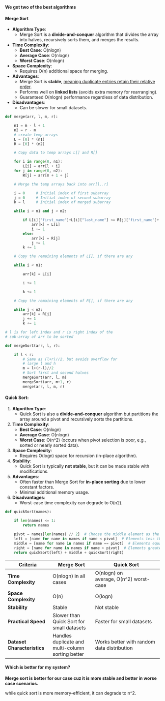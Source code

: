 **We got two of the best algorithms**

#### Merge Sort

- **Algorithm Type**:
    - Merge Sort is a **divide-and-conquer** algorithm that divides the array into halves, recursively sorts them, and merges the results.
- **Time Complexity**:
    - **Best Case**: O(nlog⁡n)
    - **Average Case**: O(nlog⁡n)
    - **Worst Case**: O(nlog⁡n)
- **Space Complexity**:
    - Requires O(n) additional space for merging.
- **Advantages**:
    - Merge Sort is **stable**, <u>meaning duplicate entries retain their relative order</u>.
    - Performs well on **linked lists** (avoids extra memory for rearranging).
    - Guaranteed O(nlog⁡n) performance regardless of data distribution.
- **Disadvantages**:
    - Can be slower for small datasets.

```python
def merge(arr, l, m, r):

    n1 = m - l + 1
    n2 = r - m
    # create temp arrays
    L = [0] * (n1)
    R = [0] * (n2)

    # Copy data to temp arrays L[] and R[]

    for i in range(0, n1):
        L[i] = arr[l + i]
    for j in range(0, n2):
        R[j] = arr[m + 1 + j]

    # Merge the temp arrays back into arr[l..r]

    i = 0     # Initial index of first subarray
    j = 0     # Initial index of second subarray
    k = l     # Initial index of merged subarray

    while i < n1 and j < n2:

        if L[i]["first_name"]+L[i]["last_name"] <= R[j]["first_name"]+ R[j]["last_name"]:
            arr[k] = L[i]
            i += 1
        else:
            arr[k] = R[j]
            j += 1
        k += 1

    # Copy the remaining elements of L[], if there are any

    while i < n1:

        arr[k] = L[i]

        i += 1

        k += 1

    # Copy the remaining elements of R[], if there are any

    while j < n2:
        arr[k] = R[j]
        j += 1
        k += 1

# l is for left index and r is right index of the
# sub-array of arr to be sorted

def mergeSort(arr, l, r):

    if l < r:
        # Same as (l+r)//2, but avoids overflow for
        # large l and h
        m = l+(r-l)//2
        # Sort first and second halves
        mergeSort(arr, l, m)
        mergeSort(arr, m+1, r)
        merge(arr, l, m, r)

```

#### Quick Sort:

1. **Algorithm Type**:
    - Quick Sort is also a **divide-and-conquer** algorithm but partitions the array around a pivot and recursively sorts the partitions.
2. **Time Complexity**:
    - **Best Case**: O(nlog⁡n)
    - **Average Case**: O(nlog⁡n)
    - **Worst Case**: O(n^2) (occurs when pivot selection is poor, e.g., sorted or nearly sorted data).
3. **Space Complexity**:
    - Requires O(log⁡n) space for recursion (in-place algorithm).
4. **Stability**:
    - Quick Sort is typically **not stable**, but it can be made stable with modifications.
5. **Advantages**:
    - Often faster than Merge Sort for **in-place sorting** due to lower constant factors.
    - Minimal additional memory usage.
6. **Disadvantages**:
    - Worst-case time complexity can degrade to O(n2).

```python 
def quickSort(names):

    if len(names) <= 1:
        return names
        
    pivot = names[len(names) // 2]  # Choose the middle element as the pivot
    left = [name for name in names if name < pivot]  # Elements less than pivot
    middle = [name for name in names if name == pivot]  # Elements equal to pivot
    right = [name for name in names if name > pivot]  # Elements greater than pivot
    return quickSort(left) + middle + quickSort(right)

```


| **Criteria**                | **Merge Sort**                                    | **Quick Sort**                              |
| --------------------------- | ------------------------------------------------- | ------------------------------------------- |
| **Time Complexity**         | O(nlog⁡n) in all cases                              | O(nlog⁡n) on average, O(n^2) worst-case |
| **Space Complexity**        | O(n)                                                | O(log⁡n)                                  |
| **Stability**               | Stable                                            | Not stable                                  |
| **Practical Speed**         | Slower than Quick Sort for small datasets         | Faster for small datasets                   |
| **Dataset Characteristics** | Handles duplicate and multi-column sorting better | Works better with random data distribution  |

#### Which is better for my system?

**Merge sort is better for our case cuz it is more stable and better in worse case scenarios.**

while quick sort is more memory-efficient, it can degrade to n^2.
